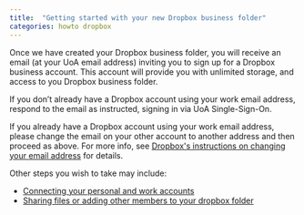 ```yaml
---
title:  "Getting started with your new Dropbox business folder"
categories: howto dropbox
---
```


Once we have created your Dropbox business folder, you will receive an email (at your UoA email address) inviting you to sign up for a Dropbox business account. This account will provide you with unlimited storage, and access to you Dropbox business folder.

If you don’t already have a Dropbox account using your work email address, respond to the email as instructed, signing in via UoA Single-Sign-On.

If you already have a Dropbox account using your work email address, please change the email on your other account to another address and then proceed as above. For more info, see [Dropbox's instructions on changing your email address](https://help.dropbox.com/account-settings/change-email) for details.

Other steps you wish to take may include:

- [Connecting your personal and work accounts](./dropbox-connect-accounts.md)
- [Sharing files or adding other members to your dropbox folder](./dropbox-add-member.md)

